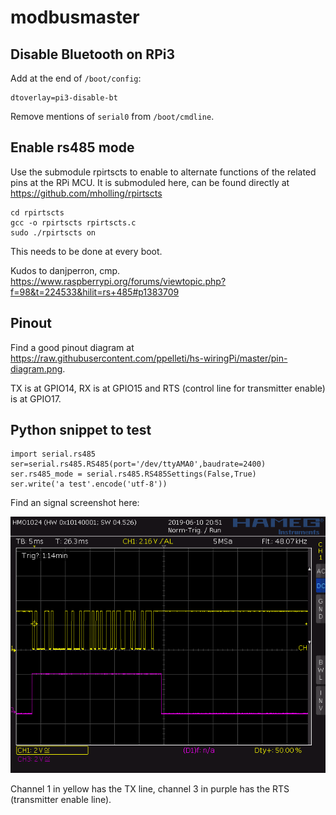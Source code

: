 # modbusmaster

## Disable Bluetooth on RPi3

Add at the end of `/boot/config`:

    dtoverlay=pi3-disable-bt

Remove mentions of `serial0` from `/boot/cmdline`.


## Enable rs485 mode

Use the submodule rpirtscts to enable to alternate functions of the related
pins at the RPi MCU. It is submoduled here, can be found directly at https://github.com/mholling/rpirtscts

    cd rpirtscts
    gcc -o rpirtscts rpirtscts.c
    sudo ./rpirtscts on

This needs to be done at every boot.

Kudos to danjperron, cmp. https://www.raspberrypi.org/forums/viewtopic.php?f=98&t=224533&hilit=rs+485#p1383709


## Pinout

Find a good pinout diagram at https://raw.githubusercontent.com/ppelleti/hs-wiringPi/master/pin-diagram.png.

TX is at GPIO14, RX is at GPIO15 and RTS (control line for transmitter enable) is at GPIO17.


## Python snippet to test

    import serial.rs485
    ser=serial.rs485.RS485(port='/dev/ttyAMA0',baudrate=2400)
    ser.rs485_mode = serial.rs485.RS485Settings(False,True)
    ser.write('a test'.encode('utf-8'))

Find an signal screenshot here:

![Test1 Signals](./docs/osci1.png)

Channel 1 in yellow has the TX line, channel 3 in purple has the RTS (transmitter enable line).



